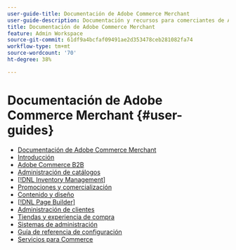 ```yaml
---
user-guide-title: Documentación de Adobe Commerce Merchant
user-guide-description: Documentación y recursos para comerciantes de Adobe Commerce y Magento Open Source que trabajan en el administrador.
title: Documentación de Adobe Commerce Merchant
feature: Admin Workspace
source-git-commit: 61df9a4bcfaf09491ae2d353478ceb281082fa74
workflow-type: tm+mt
source-wordcount: '70'
ht-degree: 38%

---
```


# Documentación de Adobe Commerce Merchant {#user-guides}

- [Documentación de Adobe Commerce Merchant](home.md)
- [Introducción](https://experienceleague.adobe.com/docs/commerce-admin/start/guide-overview.html)
- [Adobe Commerce B2B](https://experienceleague.adobe.com/docs/commerce-admin/b2b/guide-overview.html)
- [Administración de catálogos](https://experienceleague.adobe.com/docs/commerce-admin/catalog/guide-overview.html)
- [[!DNL Inventory Management]](https://experienceleague.adobe.com/docs/commerce-admin/inventory/guide-overview.html)
- [Promociones y comercialización](https://experienceleague.adobe.com/docs/commerce-admin/marketing/guide-overview.html)
- [Contenido y diseño](https://experienceleague.adobe.com/docs/commerce-admin/content-design/guide-overview.html)
- [[!DNL Page Builder]](https://experienceleague.adobe.com/docs/commerce-admin/page-builder/guide-overview.html)
- [Administración de clientes](https://experienceleague.adobe.com/docs/commerce-admin/customers/guide-overview.html)
- [Tiendas y experiencia de compra](https://experienceleague.adobe.com/docs/commerce-admin/stores-sales/guide-overview.html)
- [Sistemas de administración](https://experienceleague.adobe.com/docs/commerce-admin/systems/guide-overview.html)
- [Guía de referencia de configuración](https://experienceleague.adobe.com/docs/commerce-admin/config/guide-overview.html)
- [Servicios para Commerce](https://experienceleague.adobe.com/docs/commerce-merchant-services/user-guides/home.html)
